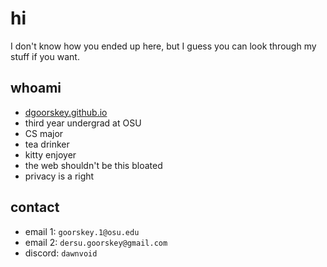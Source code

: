 # hi

I don't know how you ended up here, but I guess you can look through my stuff if
you want.

## whoami

- [dgoorskey.github.io](https://dgoorskey.github.io/)
- third year undergrad at OSU
- CS major
- tea drinker
- kitty enjoyer
- the web shouldn't be this bloated
- privacy is a right

## contact

- email 1: `goorskey.1@osu.edu`
- email 2: `dersu.goorskey@gmail.com`
- discord: `dawnvoid`
